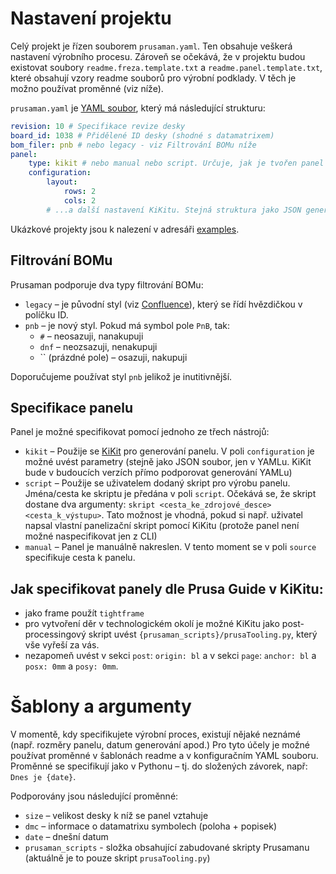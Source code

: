 # Nastavení projektu

Celý projekt je řízen souborem `prusaman.yaml`. Ten obsahuje veškerá nastavení
výrobního procesu. Zároveň se očekává, že v projektu budou existovat soubory
`readme.freza.template.txt` a `readme.panel.template.txt`, které obsahují vzory
readme souborů pro výrobní podklady. V těch je možno používat proměnné (viz
níže).

`prusaman.yaml` je [YAML soubor](https://www.cloudbees.com/blog/yaml-tutorial-everything-you-need-get-started), který má následující strukturu:

```.yaml
revision: 10 # Specifikace revize desky
board_id: 1038 # Přidělené ID desky (shodné s datamatrixem)
bom_filer: pnb # nebo legacy - viz Filtrování BOMu níže
panel:
    type: kikit # nebo manual nebo script. Určuje, jak je tvořen panel
    configuration:
        layout:
            rows: 2
            cols: 2
        # ...a další nastavení KiKitu. Stejná struktura jako JSON generovaný KiKit GUI
```

Ukázkové projekty jsou k nalezení v adresáři [examples](examples).

## Filtrování BOMu

Prusaman podporuje dva typy filtrování BOMu:
- `legacy` – je původní styl (viz
  [Confluence](https://cfl.prusa3d.com/pages/viewpage.action?pageId=41468219)),
  který se řídí hvězdičkou v políčku ID.
- `pnb` – je nový styl. Pokud má symbol pole `PnB`, tak:
    - `#` – neosazuji, nanakupuji
    - `dnf` – neozsazuji, nenakupuji
    - `` (prázdné pole) – osazuji, nakupuji

Doporučujeme používat styl `pnb` jelikož je inutitivnější.

## Specifikace panelu

Panel je možné specifikovat pomocí jednoho ze třech nástrojů:
- `kikit` – Použije se [KiKit](https://github.com/yaqwsx/KiKit) pro generování
  panelu. V poli `configuration` je možné uvést parametry (stejně jako JSON
  soubor, jen v YAMLu. KiKit bude v budoucích verzích přímo podporovat
  generování YAMLu)
- `script` – Použije se uživatelem dodaný skript pro výrobu panelu. Jména/cesta
  ke skriptu je předána v poli `script`. Očekává se, že skript dostane dva
  argumenty: `skript <cesta_ke_zdrojové_desce> <cesta_k_výstupu>`. Tato možnost
  je vhodná, pokud si např. uživatel napsal vlastní panelizační skript pomocí
  KiKitu (protože panel není možné naspecifikovat jen z CLI)
- `manual` – Panel je manuálně nakreslen. V tento moment se v poli `source`
  specifikuje cesta k panelu.

## Jak specifikovat panely dle Prusa Guide v KiKitu:

- jako frame použít `tightframe`
- pro vytvoření děr v technologickém okolí je možné KiKitu jako
post-processingový skript uvést `{prusaman_scripts}/prusaTooling.py`, který vše
vyřeší za vás.
- nezapomeň uvést v sekci `post`: `origin: bl` a v sekci `page`: `anchor: bl` a
  `posx: 0mm` a `posy: 0mm`.

# Šablony a argumenty

V momentě, kdy specifikujete výrobní proces, existují nějaké neznámé (např.
rozměry panelu, datum generování apod.) Pro tyto účely je možné používat
proměnné v šablonách readme a v konfiguračním YAML souboru. Proměnné se
specifikují jako v Pythonu – tj. do složených závorek, např: `Dnes je {date}`.

Podporovány jsou následující proměnné:
- `size` – velikost desky k níž se panel vztahuje
- `dmc` – informace o datamatrixu symbolech (poloha + popisek)
- `date` – dnešní datum
- `prusaman_scripts` - složka obsahující zabudované skripty Prusamanu (aktuálně
  je to pouze skript `prusaTooling.py`)
